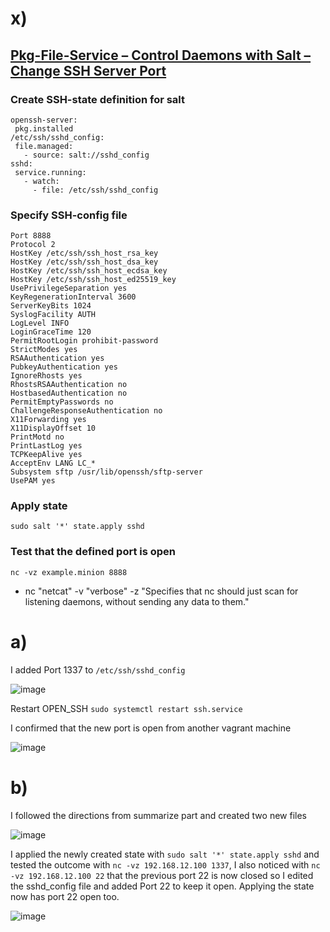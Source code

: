 
# x)

## [Pkg-File-Service – Control Daemons with Salt – Change SSH Server Port](https://terokarvinen.com/2018/pkg-file-service-control-daemons-with-salt-change-ssh-server-port/?fromSearch=salt%20ssh)

###  Create SSH-state definition for salt

``` /srv/salt/sshd.sls
openssh-server:
 pkg.installed
/etc/ssh/sshd_config:
 file.managed:
   - source: salt://sshd_config
sshd:
 service.running:
   - watch:
     - file: /etc/ssh/sshd_config
```

### Specify SSH-config file
```/srv/salt/sshd_config
Port 8888
Protocol 2
HostKey /etc/ssh/ssh_host_rsa_key
HostKey /etc/ssh/ssh_host_dsa_key
HostKey /etc/ssh/ssh_host_ecdsa_key
HostKey /etc/ssh/ssh_host_ed25519_key
UsePrivilegeSeparation yes
KeyRegenerationInterval 3600
ServerKeyBits 1024
SyslogFacility AUTH
LogLevel INFO
LoginGraceTime 120
PermitRootLogin prohibit-password
StrictModes yes
RSAAuthentication yes
PubkeyAuthentication yes
IgnoreRhosts yes
RhostsRSAAuthentication no
HostbasedAuthentication no
PermitEmptyPasswords no
ChallengeResponseAuthentication no
X11Forwarding yes
X11DisplayOffset 10
PrintMotd no
PrintLastLog yes
TCPKeepAlive yes
AcceptEnv LANG LC_*
Subsystem sftp /usr/lib/openssh/sftp-server
UsePAM yes
```

### Apply state 
`sudo salt '*' state.apply sshd`

### Test that the defined port is open

`nc -vz example.minion 8888`

- nc "netcat" -v "verbose" -z "Specifies that nc should just scan for listening daemons, without sending any data to them."

# a)

I added Port 1337 to `/etc/ssh/sshd_config` 

![image](https://user-images.githubusercontent.com/73443709/230898339-17125439-a5b9-4532-9c5e-a4a4bcacf8d8.png)

Restart OPEN_SSH `sudo systemctl restart ssh.service`

I confirmed that the new port is open from another vagrant machine

![image](https://user-images.githubusercontent.com/73443709/230898723-c2a1a0a7-45a2-4d80-975d-d71620f89b44.png)

# b) 

I followed the directions from summarize part and created two new files

![image](https://user-images.githubusercontent.com/73443709/230899921-76974fd5-5205-4d07-ae39-a2a4d07bc9c4.png)

I applied the newly created state with `sudo salt '*' state.apply sshd` and tested the outcome with `nc -vz 192.168.12.100 1337`, I also noticed with `nc -vz 192.168.12.100 22` that the previous port 22 is now closed so I edited the sshd_config file and added Port 22 to keep it open. Applying the state now has port 22 open too.

![image](https://user-images.githubusercontent.com/73443709/230900494-98806a5e-bfee-4624-9a69-ab22bd4cc5db.png)
